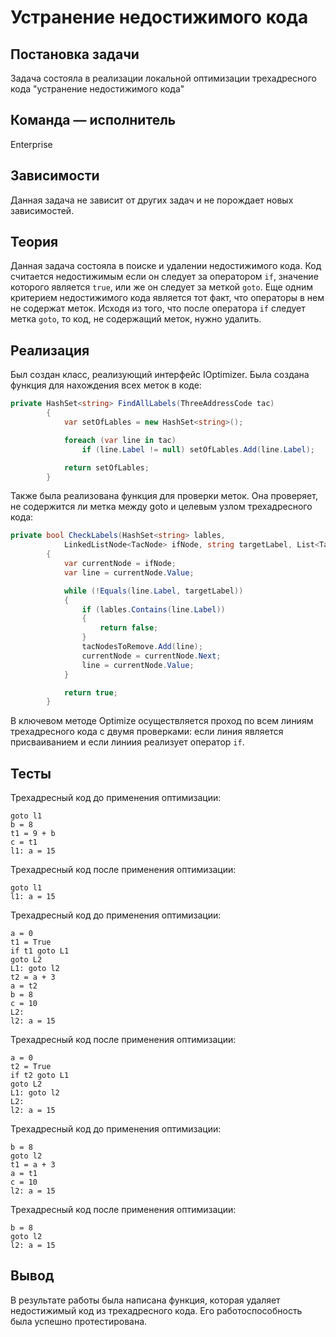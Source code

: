 # Устранение недостижимого кода

## Постановка задачи
Задача состояла в реализации локальной оптимизации трехадресного кода "устранение недостижимого кода"

## Команда — исполнитель
Enterprise

## Зависимости
Данная задача не зависит от других задач и не порождает новых зависимостей.

## Теория
Данная задача состояла в поиске и удалении недостижимого кода. Код считается недостижимым если он следует за оператором `if`, значение которого является `true`, или же он следует за меткой `goto`. Еще одним критерием недостижимого кода является тот факт, что операторы в нем не содержат меток. Исходя из того, что после оператора `if` следует метка `goto`, то код, не содержащий меток, нужно удалить.

## Реализация

Был создан класс, реализующий интерфейс IOptimizer. Была создана функция для нахождения всех меток в коде:
```csharp
private HashSet<string> FindAllLabels(ThreeAddressCode tac)
        {
            var setOfLables = new HashSet<string>();

            foreach (var line in tac)
                if (line.Label != null) setOfLables.Add(line.Label);

            return setOfLables;
        }
```
Также была реализована функция для проверки меток. Она проверяет, не содержится ли метка между goto и целевым узлом трехадресного кода:
```csharp
private bool CheckLabels(HashSet<string> lables, 
            LinkedListNode<TacNode> ifNode, string targetLabel, List<TacNode> tacNodesToRemove)
        {
            var currentNode = ifNode;
            var line = currentNode.Value;

            while (!Equals(line.Label, targetLabel))
            {
                if (lables.Contains(line.Label))
                {
                    return false;
                } 
                tacNodesToRemove.Add(line);
                currentNode = currentNode.Next;
                line = currentNode.Value;
            }

            return true;
        }
```
В ключевом методе Optimize осуществляется проход по всем линиям трехадресного кода с двумя проверками: если линия является присваиванием и если линиия реализует оператор `if`.
## Тесты

Трехадресный код до применения оптимизации:
```
goto l1
b = 8
t1 = 9 + b
c = t1
l1: a = 15
```
Трехадресный код после применения оптимизации:
```
goto l1
l1: a = 15  
```

Трехадресный код до применения оптимизации:
```
a = 0
t1 = True
if t1 goto L1
goto L2
L1: goto l2
t2 = a + 3
a = t2
b = 8
c = 10
L2:
l2: a = 15
```
Трехадресный код после применения оптимизации:
```
a = 0  
t2 = True  
if t2 goto L1
goto L2
L1: goto l2
L2: 
l2: a = 15    
```

Трехадресный код до применения оптимизации:
```
b = 8
goto l2
t1 = a + 3
a = t1
c = 10
l2: a = 15
```
Трехадресный код после применения оптимизации:
```
b = 8  
goto l2
l2: a = 15     
```
## Вывод
В результате работы была написана функция, которая удаляет недостижимый код из трехадресного кода. Его работоспособность была успешно протестирована.